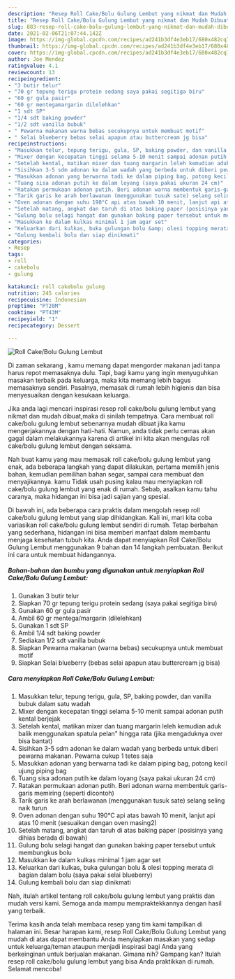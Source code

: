 ```yaml
---
description: "Resep Roll Cake/Bolu Gulung Lembut yang nikmat dan Mudah Dibuat"
title: "Resep Roll Cake/Bolu Gulung Lembut yang nikmat dan Mudah Dibuat"
slug: 883-resep-roll-cake-bolu-gulung-lembut-yang-nikmat-dan-mudah-dibuat
date: 2021-02-06T21:07:44.142Z
image: https://img-global.cpcdn.com/recipes/ad241b3df4e3eb17/680x482cq70/roll-cakebolu-gulung-lembut-foto-resep-utama.jpg
thumbnail: https://img-global.cpcdn.com/recipes/ad241b3df4e3eb17/680x482cq70/roll-cakebolu-gulung-lembut-foto-resep-utama.jpg
cover: https://img-global.cpcdn.com/recipes/ad241b3df4e3eb17/680x482cq70/roll-cakebolu-gulung-lembut-foto-resep-utama.jpg
author: Joe Mendez
ratingvalue: 4.1
reviewcount: 13
recipeingredient:
- "3 butir telur"
- "70 gr tepung terigu protein sedang saya pakai segitiga biru"
- "60 gr gula pasir"
- "60 gr mentegamargarin dilelehkan"
- "1 sdt SP"
- "1/4 sdt baking powder"
- "1/2 sdt vanilla bubuk"
- " Pewarna makanan warna bebas secukupnya untuk membuat motif"
- " Selai blueberry bebas selai apapun atau buttercream jg bisa"
recipeinstructions:
- "Masukkan telur, tepung terigu, gula, SP, baking powder, dan vanilla bubuk dalam satu wadah"
- "Mixer dengan kecepatan tinggi selama 5-10 menit sampai adonan putih kental berjejak"
- "Setelah kental, matikan mixer dan tuang margarin leleh kemudian aduk balik menggunakan spatula pelan&#34; hingga rata (jika mengaduknya over bisa bantat)"
- "Sisihkan 3-5 sdm adonan ke dalam wadah yang berbeda untuk diberi pewarna makanan. Pewarna cukup 1 tetes saja"
- "Masukkan adonan yang berwarna tadi ke dalam piping bag, potong kecil ujung piping bag"
- "Tuang sisa adonan putih ke dalam loyang (saya pakai ukuran 24 cm)"
- "Ratakan permukaan adonan putih. Beri adonan warna membentuk garis-garis memiring (seperti dicontoh)"
- "Tarik garis ke arah berlawanan (menggunakan tusuk sate) selang seling naik turun"
- "Oven adonan dengan suhu 190°C api atas bawah 10 menit, lanjut api atas 10 menit (sesuaikan dengan oven masing2)"
- "Setelah matang, angkat dan taruh di atas baking paper (posisinya yang dihias berada di bawah)"
- "Gulung bolu selagi hangat dan gunakan baking paper tersebut untuk membungkus bolu"
- "Masukkan ke dalam kulkas minimal 1 jam agar set"
- "Keluarkan dari kulkas, buka gulungan bolu &amp; olesi topping merata di bagian dalam bolu (saya pakai selai blueberry)"
- "Gulung kembali bolu dan siap dinikmati"
categories:
- Resep
tags:
- roll
- cakebolu
- gulung

katakunci: roll cakebolu gulung 
nutrition: 245 calories
recipecuisine: Indonesian
preptime: "PT20M"
cooktime: "PT43M"
recipeyield: "1"
recipecategory: Dessert

---
```



![Roll Cake/Bolu Gulung Lembut](https://img-global.cpcdn.com/recipes/ad241b3df4e3eb17/680x482cq70/roll-cakebolu-gulung-lembut-foto-resep-utama.jpg)

Di zaman  sekarang , kamu memang dapat mengorder makanan jadi tanpa harus repot memasaknya dulu. Tapi, bagi kamu yang ingin menyuguhkan masakan terbaik pada keluarga, maka kita memang lebih bagus memasaknya sendiri. Pasalnya, memasak di rumah lebih higienis dan bisa menyesuaikan dengan kesukaan keluarga.

Jika anda lagi mencari inspirasi resep roll cake/bolu gulung lembut yang nikmat dan mudah dibuat,maka di sinilah tempatnya. Cara membuat roll cake/bolu gulung lembut  sebenarnya mudah dibuat jika kamu mengerjakannya dengan hati-hati. Namun, anda tidak perlu cemas akan gagal dalam melakukannya 
karena di artikel ini kita akan mengulas roll cake/bolu gulung lembut dengan seksama.  



Nah buat kamu yang mau memasak roll cake/bolu gulung lembut yang enak, ada beberapa langkah yang dapat dilakukan, pertama memilih jenis bahan, kemudian pemilihan bahan segar, sampai cara membuat dan menyajikannya. kamu Tidak usah pusing kalau mau menyiapkan roll cake/bolu gulung lembut yang enak di rumah. Sebab, asalkan kamu  tahu caranya, maka hidangan ini bisa jadi sajian yang spesial.

Di bawah ini, ada beberapa cara praktis  dalam mengolah resep roll cake/bolu gulung lembut yang siap dihidangkan. Kali ini, mari kita coba variasikan roll cake/bolu gulung lembut sendiri di rumah. Tetap berbahan yang sederhana, hidangan ini bisa memberi manfaat dalam membantu menjaga kesehatan tubuh kita. Anda dapat menyiapkan Roll Cake/Bolu Gulung Lembut menggunakan 9 bahan dan 14 langkah pembuatan. Berikut ini cara untuk membuat hidangannya.

<!--inarticleads1-->

##### Bahan-bahan dan bumbu yang digunakan untuk menyiapkan Roll Cake/Bolu Gulung Lembut:

1. Gunakan 3 butir telur
1. Siapkan 70 gr tepung terigu protein sedang (saya pakai segitiga biru)
1. Gunakan 60 gr gula pasir
1. Ambil 60 gr mentega/margarin (dilelehkan)
1. Gunakan 1 sdt SP
1. Ambil 1/4 sdt baking powder
1. Sediakan 1/2 sdt vanilla bubuk
1. Siapkan  Pewarna makanan (warna bebas) secukupnya untuk membuat motif
1. Siapkan  Selai blueberry (bebas selai apapun atau buttercream jg bisa)




<!--inarticleads2-->

##### Cara menyiapkan Roll Cake/Bolu Gulung Lembut:

1. Masukkan telur, tepung terigu, gula, SP, baking powder, dan vanilla bubuk dalam satu wadah
1. Mixer dengan kecepatan tinggi selama 5-10 menit sampai adonan putih kental berjejak
1. Setelah kental, matikan mixer dan tuang margarin leleh kemudian aduk balik menggunakan spatula pelan&#34; hingga rata (jika mengaduknya over bisa bantat)
1. Sisihkan 3-5 sdm adonan ke dalam wadah yang berbeda untuk diberi pewarna makanan. Pewarna cukup 1 tetes saja
1. Masukkan adonan yang berwarna tadi ke dalam piping bag, potong kecil ujung piping bag
1. Tuang sisa adonan putih ke dalam loyang (saya pakai ukuran 24 cm)
1. Ratakan permukaan adonan putih. Beri adonan warna membentuk garis-garis memiring (seperti dicontoh)
1. Tarik garis ke arah berlawanan (menggunakan tusuk sate) selang seling naik turun
1. Oven adonan dengan suhu 190°C api atas bawah 10 menit, lanjut api atas 10 menit (sesuaikan dengan oven masing2)
1. Setelah matang, angkat dan taruh di atas baking paper (posisinya yang dihias berada di bawah)
1. Gulung bolu selagi hangat dan gunakan baking paper tersebut untuk membungkus bolu
1. Masukkan ke dalam kulkas minimal 1 jam agar set
1. Keluarkan dari kulkas, buka gulungan bolu &amp; olesi topping merata di bagian dalam bolu (saya pakai selai blueberry)
1. Gulung kembali bolu dan siap dinikmati




Nah, itulah artikel tentang  roll cake/bolu gulung lembut  yang praktis dan mudah versi kami. Semoga anda mampu mempraktekkannya dengan hasil yang terbaik. 

Terima kasih anda telah membaca resep yang tim kami tampilkan di halaman ini. Besar harapan kami, resep  Roll Cake/Bolu Gulung Lembut yang mudah di atas dapat membantu Anda menyiapkan masakan yang sedap untuk keluarga/teman ataupun menjadi inspirasi bagi Anda yang berkeinginan untuk berjualan makanan. Gimana nih? Gampang kan? Itulah resep roll cake/bolu gulung lembut yang bisa Anda praktikkan di rumah. Selamat mencoba!

